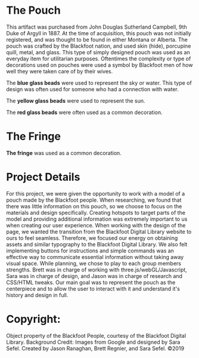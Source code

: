 # The Pouch
This artifact was purchased from John Douglas Sutherland Campbell, 9th Duke of Argyll in 1887. At the time of acquisition, this pouch was not initially registered, and was thought to be found in either Montana or Alberta. The pouch was crafted by the Blackfoot nation, and used skin (hide), porcupine quill, metal, and glass. This type of simply designed pouch was used as an everyday item for utilitarian purposes. Oftentimes the complexity or type of decorations used on pouches were used a symbol by Blackfoot men of how well they were taken care of by their wives.

The **blue glass beads** were used to represent the sky or water. This type of design was often used for someone who had a connection with water.

The **yellow glass beads** were used to represent the sun.

The **red glass beads** were often used as a common decoration.

# The Fringe
**The fringe** was used as a common decoration.

# Project Details #
For this project, we were given the opportunity to work with a model of a pouch made by the Blackfoot people. When researching, we found that there was little information on this pouch, so we choose to focus on the materials and design specifically. Creating hotspots to target parts of the model and providing additional information was extremely important to us when creating our user experience. When working with the design of the page, we wanted the transition from the Blackfoot Digital Library website to ours to feel seamless. Therefore, we focused our energy on obtaining assets and similar typography to the Blackfoot Digital Library. We also felt implementing buttons for instructions and simple commands was an effective way to communicate essential information without taking away visual space. While planning, we chose to play to each group members strengths. Brett was in charge of working with three.js/webGL/Javascript, Sara was in charge of design, and Jason was in charge of research and CSS/HTML tweaks.
Our main goal was to represent the pouch as the centerpiece and to allow the user to interact with it and understand it's history and design in full.  

# Copyright: # 
Object property of the Blackfoot People, courtesy of the Blackfoot Digital Library. Background Credit: Images from Google and designed by Sara Sefel. Created by Jason Ranaghan, Brett Regnier, and Sara Sefel. &copy;2019